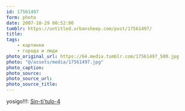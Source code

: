 ```yaml
---
id: 17561497
form: photo
date: 2007-10-29 00:52:00
tumblr: https://untitled.urbansheep.com/post/17561497/
title:
tags:
    - картинки
    - города и люди
photo_original_url: https://64.media.tumblr.com/17561497_500.jpg
photo: "@/assets/media/17561497.jpg"
photo_caption:
photo_source:
photo_source_url:
photo_source_title:
---
```


<p>yosigo!!!: <a href="http://flickr.com/photos/yosigo/126271047/">Sin-ti'tulo-4</a></p>
